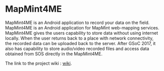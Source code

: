 # MapMint4ME

MapMint4ME is an Android application to record your data on the field. MapMint4ME is an Android application for MapMint
web-mapping services. MapMint4ME gives the users capability to store data without using internet locally. When the user returns 
back to a place with network connectivity, the recorded data can be uploaded back to the server. After GSoC 2017, it also has capability
to store audio/video recorded files and access data obtained from SOS directly in the MapMint4ME.


The link to the project wiki : [wiki](https://wiki.osgeo.org/wiki/GSoC_17:_Add_Audio,_Video_and_SOS_input_support_in_MapMint4ME).
